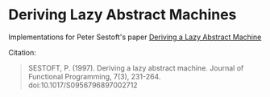 # Deriving Lazy Abstract Machines

Implementations for Peter Sestoft's paper [Deriving a Lazy Abstract Machine](https://www.cambridge.org/core/journals/journal-of-functional-programming/article/deriving-a-lazy-abstract-machine/A1CF974BD4A92A2A9B47287F55B68DB6)

Citation:
> SESTOFT, P. (1997). Deriving a lazy abstract machine. Journal of Functional Programming, 7(3), 231-264. doi:10.1017/S0956796897002712

